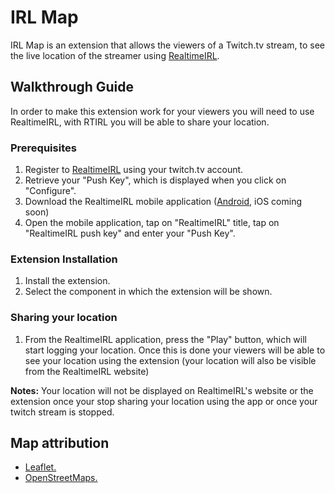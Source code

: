 # IRL Map

IRL Map is an extension that allows the viewers of a Twitch.tv stream, to see the live location of the streamer using [RealtimeIRL](https://rtirl.com/).

## Walkthrough Guide
In order to make this extension work for your viewers you will need to use RealtimeIRL, with RTIRL you will be able to share your location.

### Prerequisites
1. Register to [RealtimeIRL](https://rtirl.com/) using your twitch.tv account.
2. Retrieve your "Push Key", which is displayed when you click on "Configure".
3. Download the RealtimeIRL mobile application ([Android](https://play.google.com/store/apps/details?id=com.rtirl.beacon), iOS coming soon)
4. Open the mobile application, tap on "RealtimeIRL" title, tap on "RealtimeIRL push key" and enter your "Push Key".

### Extension Installation
1. Install the extension.
2. Select the component in which the extension will be shown.

### Sharing your location
1. From the RealtimeIRL application, press the "Play" button, which will start logging your location. Once this is done your viewers will be able to see your location using the extension (your location will also be visible from the RealtimeIRL website)

**Notes:** Your location will not be displayed on RealtimeIRL's website or the extension once your stop sharing your location using the app or once your twitch stream is stopped.

## Map attribution
- [Leaflet.](https://leafletjs.com/)
- [OpenStreetMaps.](www.openstreetmap.org/copyright)

